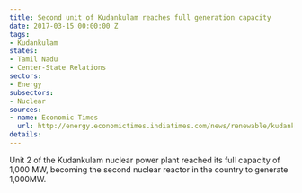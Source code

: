 ```yaml
---
title: Second unit of Kudankulam reaches full generation capacity
date: 2017-03-15 00:00:00 Z
tags:
- Kudankulam
states:
- Tamil Nadu
- Center-State Relations
sectors:
- Energy
subsectors:
- Nuclear
sources:
- name: Economic Times
  url: http://energy.economictimes.indiatimes.com/news/renewable/kudankulam-unit-2-generates-full-power/57587188
details: 
---
```


Unit 2 of the Kudankulam nuclear power plant reached its full capacity of 1,000 MW, becoming the second nuclear reactor in the country to generate 1,000MW.
